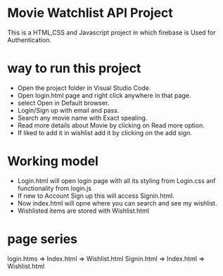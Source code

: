 # Movie Watchlist API Project

This is a HTML,CSS and Javascript project in which firebase is Used for Authentication.

# way to run this project
-   Open the project folder in Visual Studio Code.
-   Open login.html page and right click anywhere in that page.
-   select Open in Default browser.
-   Login/Sign up with email and pass.
-   Search any movie name with Exact spealing.
-   Read more details about Movie by clicking on Read more option.
-   If liked to add it in wishlist add it by clicking on the add sign. 


# Working model

-   Login.html will open login page with all its styling from Login.css anf functionality from login.js
-   If new to Account Sign up this will access Signin.html.
-   Now index.html will opne where you can search and see my wishlist.
-   Wishlisted items are stored with Wishlist.html

# page series

login.htms => Index.html => Wishlist.html
Signin.html => Index.html => Wishlist.html


